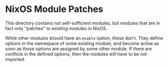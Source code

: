 
# NixOS Module Patches

This directory contains not self-sufficient modules, but modules that are in fact only "patches" to existing modules in NixOS.

While other modules should have an `enable` option, these don't. They define options in the namespace of some existing module, and become active as soon as those options are assigned by some other module.
If there are conflicts in the defined options, then the modules will have to be not imported.

